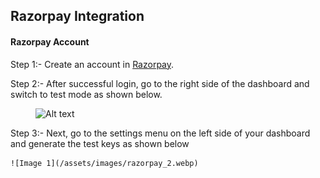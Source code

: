 ## **Razorpay Integration**

#### **Razorpay Account**

Step 1:- Create an account in [Razorpay](https://easy.razorpay.com/onboarding/l1/signup?field=MobileNumber).

Step 2:- After successful login, go to the right side of the dashboard and switch to test mode as shown below.

<figure markdown>

![Alt text](https://assets.digitalocean.com/articles/alligator/boo.svg "a title")
</figure>


Step 3:- Next, go to the settings menu on the left side of your dashboard and generate the test keys as shown below

    ![Image 1](/assets/images/razorpay_2.webp)


